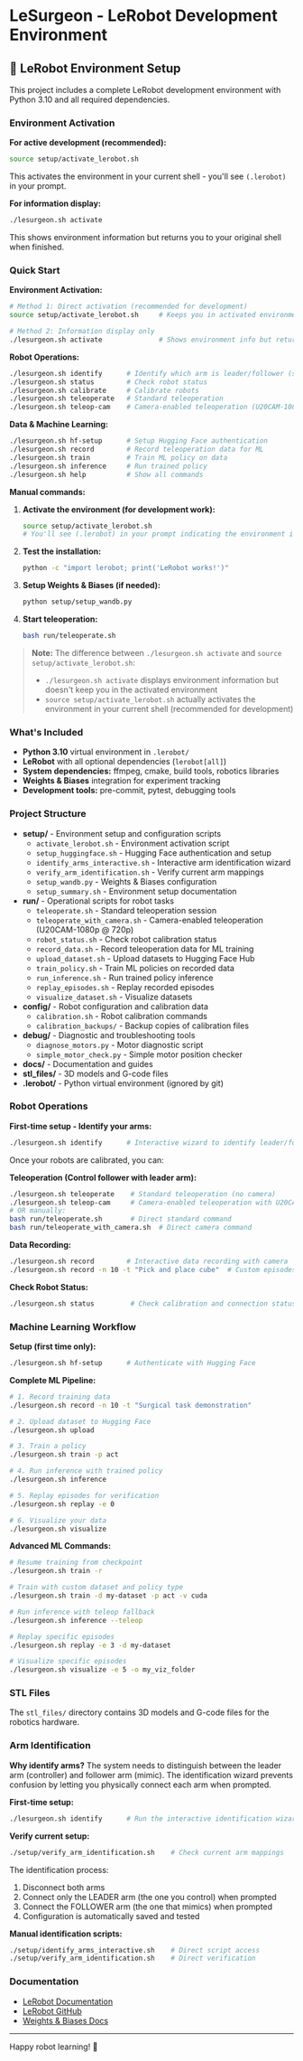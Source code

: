 # LeSurgeon - LeRobot Development Environment

## 🤖 LeRobot Environment Setup

This project includes a complete LeRobot development environment with Python 3.10 and all required dependencies.

### Environment Activation

**For active development (recommended):**
```bash
source setup/activate_lerobot.sh
```
This activates the environment in your current shell - you'll see `(.lerobot)` in your prompt.

**For information display:**
```bash
./lesurgeon.sh activate
```
This shows environment information but returns you to your original shell when finished.

### Quick Start

**Environment Activation:**
```bash
# Method 1: Direct activation (recommended for development)
source setup/activate_lerobot.sh     # Keeps you in activated environment with (.lerobot) prompt

# Method 2: Information display only
./lesurgeon.sh activate              # Shows environment info but returns to original shell
```

**Robot Operations:**
```bash
./lesurgeon.sh identify      # Identify which arm is leader/follower (setup)
./lesurgeon.sh status        # Check robot status  
./lesurgeon.sh calibrate     # Calibrate robots
./lesurgeon.sh teleoperate   # Standard teleoperation
./lesurgeon.sh teleop-cam    # Camera-enabled teleoperation (U20CAM-1080p)
```

**Data & Machine Learning:**
```bash
./lesurgeon.sh hf-setup      # Setup Hugging Face authentication
./lesurgeon.sh record        # Record teleoperation data for ML
./lesurgeon.sh train         # Train ML policy on data
./lesurgeon.sh inference     # Run trained policy
./lesurgeon.sh help          # Show all commands
```

**Manual commands:**
1. **Activate the environment (for development work):**
   ```bash
   source setup/activate_lerobot.sh
   # You'll see (.lerobot) in your prompt indicating the environment is active
   ```

2. **Test the installation:**
   ```bash
   python -c "import lerobot; print('LeRobot works!')"
   ```

3. **Setup Weights & Biases (if needed):**
   ```bash
   python setup/setup_wandb.py
   ```

4. **Start teleoperation:**
   ```bash
   bash run/teleoperate.sh
   ```

> **Note:** The difference between `./lesurgeon.sh activate` and `source setup/activate_lerobot.sh`:
> - `./lesurgeon.sh activate` displays environment information but doesn't keep you in the activated environment
> - `source setup/activate_lerobot.sh` actually activates the environment in your current shell (recommended for development)

### What's Included

- **Python 3.10** virtual environment in `.lerobot/`
- **LeRobot** with all optional dependencies (`lerobot[all]`)
- **System dependencies:** ffmpeg, cmake, build tools, robotics libraries
- **Weights & Biases** integration for experiment tracking
- **Development tools:** pre-commit, pytest, debugging tools

### Project Structure

- **setup/** - Environment setup and configuration scripts
  - `activate_lerobot.sh` - Environment activation script
  - `setup_huggingface.sh` - Hugging Face authentication and setup
  - `identify_arms_interactive.sh` - Interactive arm identification wizard
  - `verify_arm_identification.sh` - Verify current arm mappings
  - `setup_wandb.py` - Weights & Biases configuration
  - `setup_summary.sh` - Environment setup documentation
- **run/** - Operational scripts for robot tasks
  - `teleoperate.sh` - Standard teleoperation session
  - `teleoperate_with_camera.sh` - Camera-enabled teleoperation (U20CAM-1080p @ 720p)
  - `robot_status.sh` - Check robot calibration status
  - `record_data.sh` - Record teleoperation data for ML training
  - `upload_dataset.sh` - Upload datasets to Hugging Face Hub
  - `train_policy.sh` - Train ML policies on recorded data
  - `run_inference.sh` - Run trained policy inference
  - `replay_episodes.sh` - Replay recorded episodes
  - `visualize_dataset.sh` - Visualize datasets
- **config/** - Robot configuration and calibration data
  - `calibration.sh` - Robot calibration commands
  - `calibration_backups/` - Backup copies of calibration files
- **debug/** - Diagnostic and troubleshooting tools
  - `diagnose_motors.py` - Motor diagnostic script
  - `simple_motor_check.py` - Simple motor position checker
- **docs/** - Documentation and guides
- **stl_files/** - 3D models and G-code files
- **.lerobot/** - Python virtual environment (ignored by git)

### Robot Operations

**First-time setup - Identify your arms:**
```bash
./lesurgeon.sh identify      # Interactive wizard to identify leader/follower arms
```

Once your robots are calibrated, you can:

**Teleoperation (Control follower with leader arm):**
```bash
./lesurgeon.sh teleoperate    # Standard teleoperation (no camera)
./lesurgeon.sh teleop-cam     # Camera-enabled teleoperation with U20CAM-1080p
# OR manually:
bash run/teleoperate.sh       # Direct standard command
bash run/teleoperate_with_camera.sh  # Direct camera command
```

**Data Recording:**
```bash
./lesurgeon.sh record        # Interactive data recording with camera
./lesurgeon.sh record -n 10 -t "Pick and place cube"  # Custom episodes and task
```

**Check Robot Status:**
```bash
./lesurgeon.sh status         # Check calibration and connection status
```

### Machine Learning Workflow

**Setup (first time only):**
```bash
./lesurgeon.sh hf-setup      # Authenticate with Hugging Face
```

**Complete ML Pipeline:**
```bash
# 1. Record training data
./lesurgeon.sh record -n 10 -t "Surgical task demonstration"

# 2. Upload dataset to Hugging Face
./lesurgeon.sh upload

# 3. Train a policy
./lesurgeon.sh train -p act

# 4. Run inference with trained policy
./lesurgeon.sh inference

# 5. Replay episodes for verification
./lesurgeon.sh replay -e 0

# 6. Visualize your data
./lesurgeon.sh visualize
```

**Advanced ML Commands:**
```bash
# Resume training from checkpoint
./lesurgeon.sh train -r

# Train with custom dataset and policy type
./lesurgeon.sh train -d my-dataset -p act -v cuda

# Run inference with teleop fallback
./lesurgeon.sh inference --teleop

# Replay specific episodes
./lesurgeon.sh replay -e 3 -d my-dataset

# Visualize specific episodes
./lesurgeon.sh visualize -e 5 -o my_viz_folder
```

### STL Files

The `stl_files/` directory contains 3D models and G-code files for the robotics hardware.

### Arm Identification

**Why identify arms?**
The system needs to distinguish between the leader arm (controller) and follower arm (mimic). The identification wizard prevents confusion by letting you physically connect each arm when prompted.

**First-time setup:**
```bash
./lesurgeon.sh identify      # Run the interactive identification wizard
```

**Verify current setup:**
```bash
./setup/verify_arm_identification.sh    # Check current arm mappings
```

The identification process:
1. Disconnect both arms
2. Connect only the LEADER arm (the one you control) when prompted
3. Connect the FOLLOWER arm (the one that mimics) when prompted
4. Configuration is automatically saved and tested

**Manual identification scripts:**
```bash
./setup/identify_arms_interactive.sh    # Direct script access
./setup/verify_arm_identification.sh    # Direct verification
```

### Documentation

- [LeRobot Documentation](https://lerobot.huggingface.co/)
- [LeRobot GitHub](https://github.com/huggingface/lerobot)
- [Weights & Biases Docs](https://docs.wandb.ai/)

---

Happy robot learning! 🚀